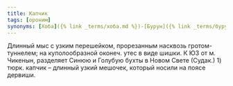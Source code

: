 ```yaml
---
title: Капчик
tags: [ороним]
synonyms: [Хоба]({% link _terms/хоба.md %})-[Бурун]({% link _terms/бурун.md %}), Пещерный [Мыс]({% link _terms/мыс.md %})
---
```


Длинный мыс с узким перешейком, прорезанным насквозь гротом-туннелем; на
куполообразной оконеч. утес в виде шишки. К ЮЗ от м. Чикенын, разделяет Синюю и
Голубую бухты в Новом Свете (Судак.) 1) тюрк. капчик – длинный узкий мешочек,
который носили на поясе дервиши.
